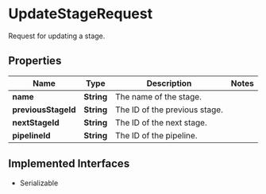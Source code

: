

# UpdateStageRequest

Request for updating a stage.

## Properties

| Name | Type | Description | Notes |
|------------ | ------------- | ------------- | -------------|
|**name** | **String** | The name of the stage. |  |
|**previousStageId** | **String** | The ID of the previous stage. |  |
|**nextStageId** | **String** | The ID of the next stage. |  |
|**pipelineId** | **String** | The ID of the pipeline. |  |


## Implemented Interfaces

* Serializable

